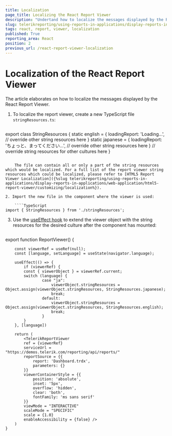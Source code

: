 ```yaml
---
title: Localization
page_title: Localizing the React Report Viewer
description: "Undertand how to localize the messages displayed by the React Report Viewer, using the provided steps and sample code snippets."
slug: telerikreporting/using-reports-in-applications/display-reports-in-applications/web-application/react-report-viewer/customizing/localization
tags: react, report, viewer, localization
published: True
reporting_area: React
position: 2
previous_url: /react-report-viewer-localization
---
```


# Localization of the React Report Viewer

The article elaborates on how to localize the messages displayed by the React Report Viewer.

1. To localize the report viewer, create a new TypeScript file `stringResources.ts`:

	````TypeScript
export class StringResources {
		static english = {
			loadingReport: 'Loading...',
			// override other string resources here
		}
		static japanese = {
			loadingReport: 'ちょっと、まってください...',
			// override other string resources here
		}
		// override string resources for other cultures here
	}
````

	The file can contain all or only a part of the string resources which would be localized. For a full list of the report viewer string resources which could be localized, please refer to [HTML5 Report Viewer Localization]({%slug telerikreporting/using-reports-in-applications/display-reports-in-applications/web-application/html5-report-viewer/customizing/localization%}).

2. Import the new file in the component where the viewer is used:

	````TypeScript
import { StringResources } from './stringResources';
````


3. Use the [useEffect hook](https://reactjs.org/docs/hooks-effect.html) to extend the viewer object with the string resources for the desired culture after the component has mounted:

	````TypeScript
export function ReportViewer() {

		const viewerRef = useRef(null);
		const [language, setLanguage] = useState(navigator.language);
		
		useEffect(() => {
			if (viewerRef) {
			const { viewerObject } = viewerRef.current;
			switch (language) {
					case "ja":
						viewerObject.stringResources = Object.assign(viewerObject.stringResources, StringResources.japanese);
						break;
					default:
						viewerObject.stringResources = Object.assign(viewerObject.stringResources, StringResources.english);
						break;
					}
			}
		}, [language])
		
		return (
			<TelerikReportViewer
			ref = {viewerRef}
			serviceUrl = "https://demos.telerik.com/reporting/api/reports/"
			reportSource = {{
				report: 'Dashboard.trdx',
				parameters: {}
			}}
			viewerContainerStyle = {{
				position: 'absolute',
				inset: '5px',
				overflow: 'hidden',
				clear: 'both',
				fontFamily: 'ms sans serif'
			}}
			viewMode = "INTERACTIVE"
			scaleMode = "SPECIFIC"
			scale = {1.0}
			enableAccessibility = {false} />
		)
	}
````

